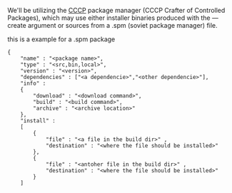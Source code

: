 We'll be utilizing the [CCCP](https://github.com/Soviet-Linux/CCCP) package manager (CCCP Crafter of Controlled Packages), which may use either installer binaries produced with the —create argument or sources from a .spm (soviet package manager) file. 

this is a example for a .spm package 
```
{
    "name" : "<package name>",
    "type" : "<src,bin,local>",
    "version" : "<version>",
    "dependencies" : ["<a dependencie>","<other dependencie>"],
    "info" : 
    {
        "download" : "<download command>",
        "build" : "<build command>",
        "archive" : "<archive location>"
    }, 
    "install" : 
    [
        {
            "file" : "<a file in the build dir>" ,
            "destination" : "<where the file should be installed>" 
        },
        {
            "file" : "<antoher file in the build dir>" ,
            "destination" : "<where the file should be installed>"
        }
    ]
```
